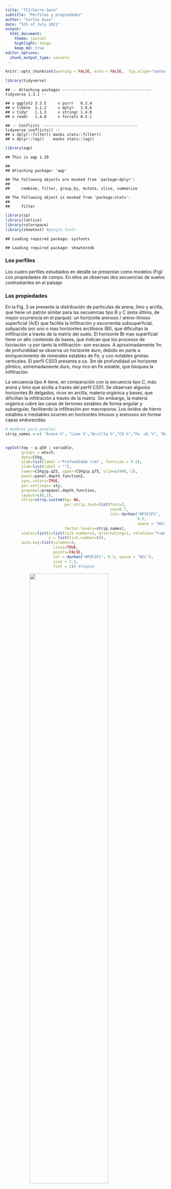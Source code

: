 ```yaml
---
title: "TCI/Cerro Seco"
subtitle: "Perfiles y propiedades"
author: "Carlos Guio"
date: "5th of July 2021"
output:
  html_document:
    theme: journal
    highlight: tango
    keep_md: true
editor_options:
  chunk_output_type: console
---
```



```r
knitr::opts_chunk$set(warning = FALSE, echo = FALSE,  fig.align="center", fig.showtext = TRUE, fig.retina = 1, dpi = 300, out.width = "70%")

library(tidyverse)
```

```
## -- Attaching packages --------------------------------------- tidyverse 1.3.1 --
```

```
## v ggplot2 3.3.5     v purrr   0.3.4
## v tibble  3.1.2     v dplyr   1.0.6
## v tidyr   1.1.3     v stringr 1.4.0
## v readr   1.4.0     v forcats 0.5.1
```

```
## -- Conflicts ------------------------------------------ tidyverse_conflicts() --
## x dplyr::filter() masks stats::filter()
## x dplyr::lag()    masks stats::lag()
```

```r
library(aqp)
```

```
## This is aqp 1.29
```

```
## 
## Attaching package: 'aqp'
```

```
## The following objects are masked from 'package:dplyr':
## 
##     combine, filter, group_by, mutate, slice, summarize
```

```
## The following object is masked from 'package:stats':
## 
##     filter
```

```r
library(sp)
library(lattice)
library(colorspace)
library(showtext) #google fonts
```

```
## Loading required package: sysfonts
```

```
## Loading required package: showtextdb
```

### Los perfiles

Los cuatro perfiles estudiados en detalle se presentan como modelos (Fig) con propiedades de campo. En ellos se observan dos secuencias de suelos contrastantes en el paisaje:



### Las propiedades 

En la Fig. 3 se presenta la distribución de partículas de arena, limo y arcilla, que tiene un patrón similar para las secuencias tipo B y C (esta última, de mayor ocurrencia en el parque):  un horizonte arenoso / areno-limoso superficial (A/E) que facilita la infiltración y escorrentía subsuperficial, subyacido por uno o mas horizontes arcillosos (Bt), que dificultan la infiltración a través de la matriz del suelo. El horizonte Bt mas superficial tiene un alto contenido de bases, que indican que los procesos de lixiviación -y por tanto la infiltración- son escasos. A aproximadamente 1m de profundidad se observa un horizonte duro, debido en parte a enriquecimiento de minerales estables de Fe, y con notables grietas verticales. El perfil CS03 presenta a ca. 3m de profundidad un horizonte plíntico, extremadamente duro, muy rico en Fe estable, que bloquea la infiltración.

La secuencia tipo A tiene, en comparación con la secuencia tipo C, más arena y limo que arcilla a través del perfil CS01. Se observan algunos horizontes Bt delgados, ricos en arcilla, materia orgánica y bases, que dificiltan la infiltración a través de la matriz. Sin embargo, la materia orgánica cubre las caras de terrones estables de forma angular y subangular, facilitando la infiltración por macroporos. Los óxidos de hierro estables e inestables ocurren en horizontes limosos y arenosos sin formar capas endurecidas.









```r
# Nombres para paneles
strip_names <-c( "Arena %", "Limo %","Arcilla %","CO %","Fe -di %", "Densidad")


xyplot(top ~ p.q50 | variable, 
       groups = which,
       data=CShg,
       ylab=list(label ='Profundidad (cm)', fontsize = 9.5),
       xlab=list(label = ""),
       lower=CShg$p.q25, upper=CShg$p.q75, ylim=c(400,-2),
       panel=panel.depth_function2,
       sync.colors=TRUE,
       par.settings= sty,
       prepanel=prepanel.depth_function,
       layout=c(6,1), 
       strip=strip.custom(bg= NA, 
                          par.strip.text=list(font=2, 
                                              cex=0.7, 
                                              col= darken("#F5F2F1", 
                                                          0.5, 
                                                          space = "HCL")),
                          factor.levels=strip_names),
       scales=list(x=list(tick.number=3, alternating=1, relation='free', cex = 0.6), 
                   y = list(tick.number=6)),
       auto.key=list(columns=4, 
                     lines=TRUE, 
                     points=FALSE, 
                     col = darken("#F5F2F1", 0.3, space = "HCL"),
                     size = 2.5,
                     font = 2)) #legend
```

<img src="04_TCI_CS_Output_curvas_perfiles_files/figure-html/plot_hidro-1.png" width="70%" style="display: block; margin: auto;" />

La Fig. 4 presenta la distribución de propiedades químicas que tienen efectos en la vegetación. La textura areno-limosa que presentan todas las secuencias en los primeros 50 cm (Fig. 3)  facilita la penetración de raíces. A esta profundidad, sin embargo, no hay buena disponibilidad de nutrientes, como lo evidencian el pH bajo, bajo contenido de materia orgánica, fósforo y baja capacidad de intercambio catiónico. La presencia de mineraloides de aluminio y sílice en mayor concentración a este nivel indica sin embargo que existen condiciones para almacenar nutrientes.

Por debajo de los 50 cm las condiciones de nutrientes mejoran en varios aspectos: el pH es neutro a básico, el fósforo (al menos para la secuencia tipo A) aumenta, y la capacidad de intercambio catiónico aumenta. Estas características explican la presencia de raíces penetrando horizontes arcillosos a profundidad de 1m en algunos suelos, lo cual tiene un efecto positivo en la infiltración. 


```r
# Nombres para paneles
strip_names <-c( "pH", "CO %","Bases cmol/kg","P ppm","Si -ox % ", "CIC")

xyplot(top ~ p.q50 | variable, 
       groups = which,
       data=CSbg,
       ylab=list(label ='Profundidad (cm)', fontsize = 9.5),
       xlab=list(label = ""),
       lower=CSbg$p.q25, upper=CSbg$p.q75, ylim=c(200,-2),
       panel=panel.depth_function2,
       sync.colors=TRUE,
       par.settings= sty,
       prepanel=prepanel.depth_function,
       layout=c(6,1), 
       strip=strip.custom(bg= NA, 
                          par.strip.text=list(font=2, 
                                              cex=0.7, 
                                              col= darken("#F5F2F1", 
                                                          0.5, 
                                                          space = "HCL")),
                          factor.levels=strip_names),
       scales=list(x=list(tick.number=3, alternating=1, relation='free', cex = 0.6), 
                   y = list(tick.number=6)),
       auto.key=list(columns=4, 
                     lines=TRUE, 
                     points=FALSE, 
                     col = darken("#F5F2F1", 0.3, space = "HCL"),
                     size = 2.5,
                     font = 2)) #legend
```

<img src="04_TCI_CS_Output_curvas_perfiles_files/figure-html/plot_bio-1.png" width="70%" style="display: block; margin: auto;" />

La Fig. 5 presenta las propiedades que afectan la erosión.  Las partículas de tamaño limo son mas propensas a la erosión física que la arena (debido a su peso) y la arcilla (debido a su aglomeración). En este sentido, la secuencia tipo C es mas propensa a la erosión por escorrentía superficial.  El socavamiento subsuperficial ocurre por acción química en horizontes arcillosos, que se observa cuando el sodio intercambiable aumenta, la relación calcio: magnesio es menor o cercana a 2 y la conductividad eléctrica es baja. Estas condiciones se observan en varios horizontes de las secuencias A y C por debajo de 1m. El aumento de pH a esta profundidad genera un efecto desestabilizante para los coloides de arcilla, debido al incremento de cargas negativas, en la superficie de los minerales, que generan un efecto repulsivo entre partículas. 


```r
strip_names <-c( "Limo %","CO %" ,"Na cmol/Kg", "Ca:Mg","CE dS/m","pH")

xyplot(top ~ p.q50 | variable, 
       groups = which,
       data=CSeg,
       ylab=list(label ='Profundidad (cm)', fontsize = 9.5),
       xlab=list(label = ""),
       lower=CSeg$p.q25, upper=CSeg$p.q75, ylim=c(400,-2),
       panel=panel.depth_function2,
       sync.colors=TRUE,
       par.settings= sty,
       prepanel=prepanel.depth_function,
       layout=c(6,1), 
       strip=strip.custom(bg= NA, 
                          par.strip.text=list(font=2, 
                                              cex=0.7, 
                                              col= darken("#F5F2F1", 
                                                          0.5, 
                                                          space = "HCL")),
                          factor.levels=strip_names),
       scales=list(x=list(tick.number=3, alternating=1, relation='free', cex = 0.6), 
                   y = list(tick.number=6)),
       auto.key=list(columns=4, 
                     lines=TRUE, 
                     points=FALSE, 
                     col = darken("#F5F2F1", 0.3, space = "HCL"),
                     size = 2.5,
                     font = 2)) #legend
```

<img src="04_TCI_CS_Output_curvas_perfiles_files/figure-html/plot_ero-1.png" width="70%" style="display: block; margin: auto;" />

`

